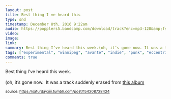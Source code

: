 ```yaml
---
layout: post
title: Best thing I ve heard this
type: snd
timestamp: December 8th, 2016 9:22am
audio: https://popplers5.bandcamp.com/download/track?enc=mp3-128&amp;fsig=bd48059a76bf6df6f4784240e1ef97a7&amp;id=1016019743&amp;nl=1&amp;stream=1&amp;ts=1481214164.0
video: 
image: 
link: 
summary: Best thing I’ve heard this week.(oh, it’s gone now. It was a track suddenly erased from
tags: ["experimental", "winnipeg", "avante", "indie", "punk", "eccentric", "pop", "canada", "song", "music", "recommended"]
comments: true
---
```


Best thing I’ve heard this week.<br/><br/>(oh, it’s gone now.  It was a track suddenly erased from <a href="https://trampolinesounds.bandcamp.com/album/sometimes-a-song-is-just-a-cigar-ep-2016" target="_blank">this album</a>
 
  
<small>source: https://saturdayxiii.tumblr.com/post/154208728424</small>